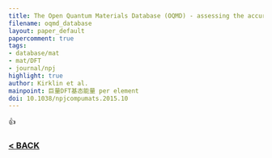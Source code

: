 ```yaml
---
title: The Open Quantum Materials Database (OQMD) - assessing the accuracy of DFT formation energies
filename: oqmd_database
layout: paper_default
papercomment: true
tags:
- database/mat
- mat/DFT
- journal/npj
highlight: true
author: Kirklin et al.
mainpoint: 巨量DFT基态能量 per element
doi: 10.1038/npjcompumats.2015.10
---
```


:thumbsup:



### [< BACK](https://wzetto.github.io/wz369.github.io/Research_etc/PaperCollect/main.html)